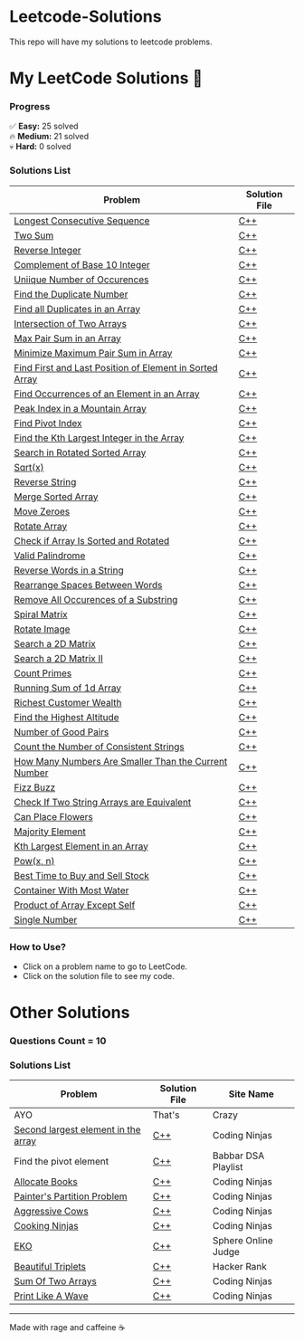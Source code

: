 # Leetcode-Solutions
This repo will have my solutions to leetcode problems.  


# My LeetCode Solutions 🚀

### **Progress**  
✅ **Easy:** 25 solved  
🔥 **Medium:** 21 solved  
💀 **Hard:** 0 solved  

### **Solutions List**  
| Problem | Solution File |
|---------|---------------|
|[Longest Consecutive Sequence](https://leetcode.com/problems/longest-consecutive-sequence/)|[C++](./Blind%2075/Medium/128-Longest_Consecutive_Sequence.cpp)|
| [Two Sum](https://leetcode.com/problems/two-sum) | [C++](./Blind%2075/Easy/1-Two_Sum.cpp) |
| [Reverse Integer](https://leetcode.com/problems/reverse-integer) | [C++](./General/7-Reverse_Integers.cpp) |  
| [Complement of Base 10 Integer](https://leetcode.com/problems/complement-of-base-10-integer) | [C++](./General/1009-Complement_of_Base_10_Integer.cpp) | 
| [Uniique Number of Occurences](https://leetcode.com/problems/unique-number-of-occurrences) | [C++](./General/1207-Unique_Number_of_Occurrences.cpp) | 
| [Find the Duplicate Number](https://leetcode.com/problems/find-the-duplicate-number) | [C++](./General/287-Find_the_Duplicate_Number.cpp) | 
| [Find all Duplicates in an Array](https://leetcode.com/problems/find-all-duplicates-in-an-array) | [C++](./General/442-Find_All_Duplicates_in_an_Array.cpp) | 
| [Intersection of Two Arrays](https://leetcode.com/problems/intersection-of-two-arrays) | [C++](./General/349-Intersection_of_Two_Arrays.cpp) | 
| [Max Pair Sum in an Array](https://leetcode.com/problems/max-pair-sum-in-an-array) | [C++](./General/2815-Max_Pair_Sum_in_an_Array.cpp) | 
| [Minimize Maximum Pair Sum in Array](https://leetcode.com/problems/minimize-maximum-pair-sum-in-array) | [C++](./General/1877-Minimize_Maximum_Pair_Sum_in_Array.cpp) | 
| [Find First and Last Position of Element in Sorted Array](https://leetcode.com/problems/find-first-and-last-position-of-element-in-sorted-array/) | [C++](./General/34-Find_First_and_Last_Position_of_Element_in_Sorted_Array.cpp) | 
| [Find Occurrences of an Element in an Array](https://leetcode.com/problems/find-occurrences-of-an-element-in-an-array) | [C++](./General/3159-Find_Occurrences_of_an_Element_in_an_Array.cpp) |
| [Peak Index in a Mountain Array](https://leetcode.com/problems/peak-index-in-a-mountain-array) | [C++](./General/852-Peak_Index_in_a_Mountain_Array.cpp) | 
| [Find Pivot Index](https://leetcode.com/problems/find-pivot-index) | [C++](./General/724-Find_Pivot_Index.cpp) | 
| [Find the Kth Largest Integer in the Array](https://leetcode.com/problems/find-the-kth-largest-integer-in-the-array) | [C++](./General/1985-Find_the_Kth_Largest_Integer_in_the_Array.cpp) | 
| [Search in Rotated Sorted Array](https://leetcode.com/problems/search-in-rotated-sorted-array) | [C++](./General/33-Search_in_Rotated_Sorted_Array.cpp) | 
| [Sqrt(x)](https://leetcode.com/problems/sqrtx) | [C++](./General/69-Sqrt(x).cpp) | 
| [Reverse String](https://leetcode.com/problems/reverse-string) | [C++](./General/344-Reverse_String.cpp) | 
| [Merge Sorted Array](https://leetcode.com/problems/merge-sorted-array) | [C++](./General/88-Merge_Sorted_Array.cpp) | 
| [Move Zeroes](https://leetcode.com/problems/move-zeroes) | [C++](./General/283-Move_Zeroes.cpp) | 
| [Rotate Array](https://leetcode.com/problems/rotate-array) | [C++](./General/189-Rotate_Array.cpp) | 
| [Check if Array Is Sorted and Rotated](https://leetcode.com/problems/check-if-array-is-sorted-and-rotated) | [C++](./General/1752-Check_if_Array_Is_Sorted_and_Rotated.cpp) | 
| [Valid Palindrome](https://leetcode.com/problems/valid-palindrome) | [C++](./General/125-Valid_Palindrome.cpp) | 
| [Reverse Words in a String](https://leetcode.com/problems/reverse-words-in-a-string) | [C++](./General/151-Reverse_Words_in_a_String.cpp) | 
| [Rearrange Spaces Between Words](https://leetcode.com/problems/rearrange-spaces-between-words) | [C++](./General/1592-Rearrange_Spaces_Between_Words.cpp) | 
| [Remove All Occurences of a Substring](https://leetcode.com/problems/remove-all-occurrences-of-a-substring) | [C++](./General/1910-Remove_All_Occurrences_of_a_Substring.cpp) | 
| [Spiral Matrix](https://leetcode.com/problems/spiral-matrix) | [C++](./General/54-Spiral_Matrix.cpp) | 
| [Rotate Image](https://leetcode.com/problems/rotate-image) | [C++](./General/48-Rotate_Image.cpp) | 
| [Search a 2D Matrix](https://leetcode.com/problems/search-a-2d-matrix) | [C++](./General/74-Search_a_2D_Matrix.cpp) | 
| [Search a 2D Matrix II](https://leetcode.com/problems/search-a-2d-matrix-ii) | [C++](./General/240-Search_a_2D_Matrix_II.cpp) | 
| [Count Primes](https://leetcode.com/problems/count-primes) | [C++](./General/204-Count_Primes.cpp) | 
| [Running Sum of 1d Array](https://leetcode.com/problems/running-sum-of-1d-array) | [C++](./General/1480-Running_Sum_of_1d_Array.cpp) | 
| [Richest Customer Wealth](https://leetcode.com/problems/richest-customer-wealth) | [C++](./General/1672-Richest_Customer_Wealth.cpp) | 
| [Find the Highest Altitude](https://leetcode.com/problems/find-the-highest-altitude) | [C++](./General/1732-Find_the_Highest_Altitude.cpp) | 
| [Number of Good Pairs](https://leetcode.com/problems/number-of-good-pairs) | [C++](./General/1512-Number_of_Good_Pairs.cpp) | 
| [Count the Number of Consistent Strings](https://leetcode.com/problems/count-the-number-of-consistent-strings) | [C++](./General/1684-Count_the_Number_of_Consistent_Strings.cpp) | 
| [How Many Numbers Are Smaller Than the Current Number](https://leetcode.com/problems/how-many-numbers-are-smaller-than-the-current-number) | [C++](./General/1365-How_Many_Numbers_Are_Smaller_Than_the_Current_Number.cpp) | 
| [Fizz Buzz](https://leetcode.com/problems/fizz-buzz) | [C++](./General/412-Fizz_Buzz.cpp) | 
| [Check If Two String Arrays are Equivalent](https://leetcode.com/problems/check-if-two-string-arrays-are-equivalent) | [C++](./General/1662-Check_If_Two_String_Arrays_are_Equivalent.cpp) | 
| [Can Place Flowers](https://leetcode.com/problems/can-place-flowers) | [C++](./General/605-Can_Place_Flowers.cpp) | 
| [Majority Element](https://leetcode.com/problems/majority-element/) | [C++](./General/169-Majority_Element.cpp) | 
| [Kth Largest Element in an Array](https://leetcode.com/problems/kth-largest-element-in-an-array) | [C++](./General/215-Kth_Largest_Element_in_an_Array.cpp) |
| [Pow(x, n)](https://leetcode.com/problems/powx-n) | [C++](./General/50-Pow(x,%20n).cpp) |
| [Best Time to Buy and Sell Stock](https://leetcode.com/problems/best-time-to-buy-and-sell-stock) | [C++](./General/121-Best_Time_to_Buy_and_Sell_Stock.cpp) |
| [Container With Most Water](https://leetcode.com/problems/container-with-most-water) | [C++](./General/11-Container_With_Most_Water.cpp) |
| [Product of Array Except Self](https://leetcode.com/problems/product-of-array-except-self) | [C++](./General/238-Product_of_Array_Except_Self.cpp) |
| [Single Number](https://leetcode.com/problems/single-number) | [C++](./General/136-Single_Number.cpp) |

### **How to Use?**  
- Click on a problem name to go to LeetCode.  
- Click on the solution file to see my code.  


# Other Solutions

### **Questions Count = 10**

### **Solutions List**  
| Problem | Solution File | Site Name |
|---------|---------------|-----------|
|AYO|That's|Crazy|
|[Second largest element in the array](https://www.naukri.com/code360/problems/second-largest-element-in-the-array_873375)|[C++](./Others/Second_largest_element_in_the_array.cpp)|Coding Ninjas|
|Find the pivot element|[C++](./Others/Find_the_pivot_element.cpp)|Babbar DSA Playlist|
|[Allocate Books](https://www.naukri.com/code360/problems/allocate-books_1090540)|[C++](./Others/Allocate_Books.cpp)|Coding Ninjas|
|[Painter's Partition Problem](https://www.naukri.com/code360/problems/painter-s-partition-problem_1089557)|[C++](./Others/Painter's_Partition_Problem.cpp)|Coding Ninjas|
|[Aggressive Cows](https://www.naukri.com/code360/problems/aggressive-cows_1082559)|[C++](./Others/Aggressive_Cows.cpp)|Coding Ninjas|
|[Cooking Ninjas](https://www.naukri.com/code360/problems/cooking-ninjas_1164174?)|[C++](./Others/Cooking_Ninjas.cpp)|Coding Ninjas|
|[EKO](https://www.spoj.com/problems/EKO/)|[C++](./Others/EKO.cpp)|Sphere Online Judge|
|[Beautiful Triplets](https://www.hackerrank.com/challenges/beautiful-triplets/problem)|[C++](./Others/Beutiful_Triplets.cpp)|Hacker Rank|
|[Sum Of Two Arrays](https://www.naukri.com/code360/problem-details/sum-of-two-arrays_893186)|[C++](./Others/Sum_Of_Two_Arrays.cpp)|Coding Ninjas|
|[Print Like A Wave](https://www.naukri.com/code360/problems/print-like-a-wave_893268)|[C++](./Others/Print_Like_A_Wave.cpp)|Coding Ninjas|

---
Made with rage and caffeine ☕  
